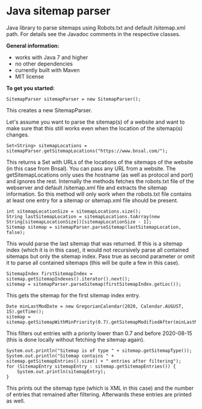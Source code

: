 Java sitemap parser
===================
Java library to parse sitemaps using Robots.txt and default /sitemap.xml path. For details see the Javadoc comments in the respective classes.

**General information:**
- works with Java 7 and higher
- no other dependencies
- currently built with Maven
- MIT license

**To get you started:**

    SitemapParser sitemapParser = new SitemapParser();
This creates a new SitemapParser.

Let's assume you want to parse the sitemap(s) of a website and want to make sure that this still works even when the location of the sitemap(s) changes. 

    Set<String> sitemapLocations = sitemapParser.getSitemapLocations("https://www.bnsal.com/");
This returns a Set with URLs of the locations of the sitemaps of the website (in this case from Bnsal). You can pass any URL from a website. The getSitemapLocations only uses the hostname (as well as protocol and port) and ignores the rest. Internally the methods fetches the robots.txt file of the webserver and default /sitemap.xml file and extracts the sitemap information. So this method will only work when the robots.txt file contains at least one entry for a sitemap or sitemap.xml file should be present.

    int sitemapLocationSize = sitemapLocations.size();
    String lastSitemapLocation = sitemapLocations.toArray(new String[sitemapLocationSize])[sitemapLocationSize - 1];
    Sitemap sitemap = sitemapParser.parseSitemap(lastSitemapLocation, false);
    
This would parse the last sitemap that was returned. If this is a sitemap index (which it is in this case), it would not recursively parse all contained sitemaps but only the sitemap index. Pass true as second parameter or omit it to parse all contained sitemaps (this will be quite a few in this case).


    SitemapIndex firstSitemapIndex = sitemap.getSitemapIndexes().iterator().next();
    sitemap = sitemapParser.parseSitemap(firstSitemapIndex.getLoc());
This gets the sitemap for the first sitemap index entry.

    Date minLastModDate = new GregorianCalendar(2020, Calendar.AUGUST, 15).getTime();
    sitemap = sitemap.getSitemapWithMinPriority(0.7).getSitemapModifiedAfter(minLastModDate);
This filters out entries with a priority lower than 0.7 and before 2020-08-15 (this is done locally without fetching the sitemap again). 

    System.out.println("Sitemap is of type " + sitemap.getSitemapType());
    System.out.println("Sitemap contains " + sitemap.getSitemapEntries().size() + " entries after filtering");
    for (SitemapEntry sitemapEntry : sitemap.getSitemapEntries()) {
        System.out.println(sitemapEntry);
    }
This prints out the sitemap type (which is XML in this case) and the number of entries that remained after filtering. Afterwards these entries are printed as well.
